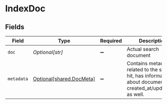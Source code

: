 # IndexDoc


## Fields

| Field                                                                                                      | Type                                                                                                       | Required                                                                                                   | Description                                                                                                |
| ---------------------------------------------------------------------------------------------------------- | ---------------------------------------------------------------------------------------------------------- | ---------------------------------------------------------------------------------------------------------- | ---------------------------------------------------------------------------------------------------------- |
| `doc`                                                                                                      | *Optional[str]*                                                                                            | :heavy_minus_sign:                                                                                         | Actual search document                                                                                     |
| `metadata`                                                                                                 | [Optional[shared.DocMeta]](undefined/models/shared/docmeta.md)                                             | :heavy_minus_sign:                                                                                         | Contains metadata related to the search hit, has information about document created_at/updated_at as well. |